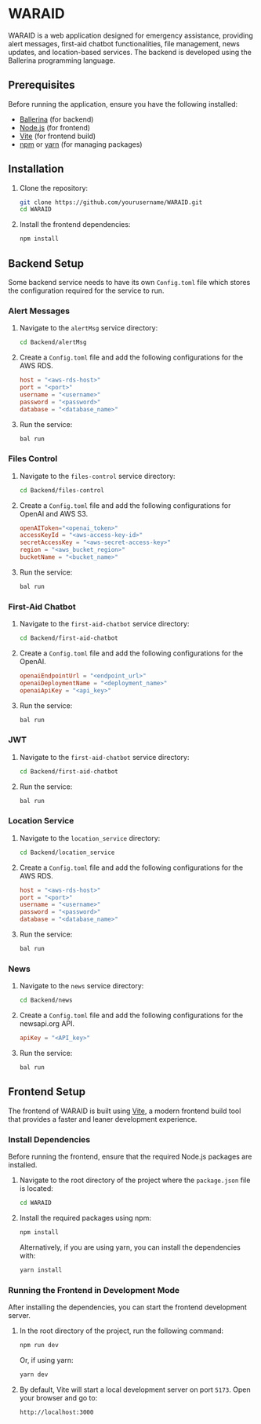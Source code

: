 # WARAID

WARAID is a web application designed for emergency assistance, providing alert messages, first-aid chatbot functionalities, file management, news updates, and location-based services. The backend is developed using the Ballerina programming language.

## Prerequisites

Before running the application, ensure you have the following installed:

- [Ballerina](https://ballerina.io/downloads/) (for backend)
- [Node.js](https://nodejs.org/en/) (for frontend)
- [Vite](https://vitejs.dev/guide/) (for frontend build)
- [npm](https://www.npmjs.com/) or [yarn](https://yarnpkg.com/) (for managing packages)

## Installation

1. Clone the repository:
    ```bash
    git clone https://github.com/yourusername/WARAID.git
    cd WARAID
    ```

2. Install the frontend dependencies:
    ```bash
    npm install
    ```

## Backend Setup

Some backend service needs to have its own `Config.toml` file which stores the configuration required for the service to run.

### Alert Messages

1. Navigate to the `alertMsg` service directory:
    ```bash
    cd Backend/alertMsg
    ```

2. Create a `Config.toml` file and add the following configurations for the AWS RDS.
    ```toml
    host = "<aws-rds-host>" 
    port = "<port>"                  
    username = "<username>"        
    password = "<password>"  
    database = "<database_name>"
    ```

3. Run the service:
    ```bash
    bal run
    ```

### Files Control

1. Navigate to the `files-control` service directory:
    ```bash
    cd Backend/files-control
    ```

2. Create a `Config.toml` file and add the following configurations for OpenAI and AWS S3.
    ```toml
    openAIToken="<openai_token>"
    accessKeyId = "<aws-access-key-id>"
    secretAccessKey = "<aws-secret-access-key>"
    region = "<aws_bucket_region>"
    bucketName = "<bucket_name>"
    ```

3. Run the service:
    ```bash
    bal run
    ```

### First-Aid Chatbot

1. Navigate to the `first-aid-chatbot` service directory:
    ```bash
    cd Backend/first-aid-chatbot
    ```

2. Create a `Config.toml` file and add the following configurations for the OpenAI.
    ```toml
    openaiEndpointUrl = "<endpoint_url>"
    openaiDeploymentName = "<deployment_name>"
    openaiApiKey = "<api_key>"
    ```

3. Run the service:
    ```bash
    bal run
    ```

### JWT

1. Navigate to the `first-aid-chatbot` service directory:
    ```bash
    cd Backend/first-aid-chatbot
    ```

2. Run the service:
    ```bash
    bal run
    ```

### Location Service

1. Navigate to the `location_service` directory:
    ```bash
    cd Backend/location_service
    ```

2. Create a `Config.toml` file and add the following configurations for the AWS RDS.
    ```toml
    host = "<aws-rds-host>" 
    port = "<port>"                  
    username = "<username>"        
    password = "<password>"  
    database = "<database_name>"
    ```

3. Run the service:
    ```bash
    bal run
    ```

### News

1. Navigate to the `news` service directory:
    ```bash
    cd Backend/news
    ```

2. Create a `Config.toml` file and add the following configurations for the newsapi.org API.
    ```toml
    apiKey = "<API_key>"	
    ```

3. Run the service:
    ```bash
    bal run
    ```

## Frontend Setup

The frontend of WARAID is built using [Vite](https://vitejs.dev/), a modern frontend build tool that provides a faster and leaner development experience.

### Install Dependencies

Before running the frontend, ensure that the required Node.js packages are installed.

1. Navigate to the root directory of the project where the `package.json` file is located:
    ```bash
    cd WARAID
    ```

2. Install the required packages using npm:
    ```bash
    npm install
    ```

   Alternatively, if you are using yarn, you can install the dependencies with:
    ```bash
    yarn install
    ```

### Running the Frontend in Development Mode

After installing the dependencies, you can start the frontend development server.

1. In the root directory of the project, run the following command:
    ```bash
    npm run dev
    ```

   Or, if using yarn:
    ```bash
    yarn dev
    ```

2. By default, Vite will start a local development server on port `5173`. Open your browser and go to:
    ```
    http://localhost:3000
    ```

